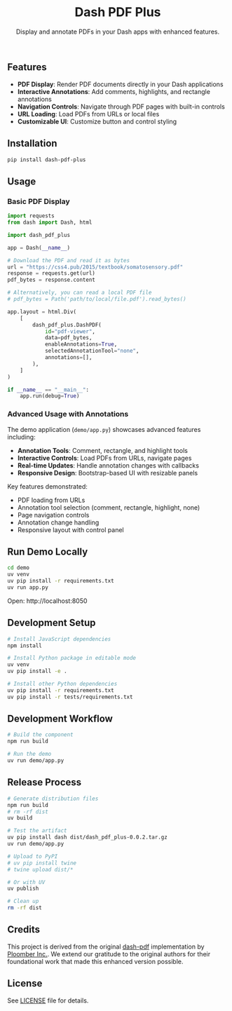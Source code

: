 <p align="center">
    <h1 align="center"><b>Dash PDF Plus</b></h1>
	<p align="center">
		Display and annotate PDFs in your Dash apps with enhanced features.
  </p>
</p>

<br/>

## Features

-   **PDF Display**: Render PDF documents directly in your Dash applications
-   **Interactive Annotations**: Add comments, highlights, and rectangle annotations
-   **Navigation Controls**: Navigate through PDF pages with built-in controls
-   **URL Loading**: Load PDFs from URLs or local files
-   **Customizable UI**: Customize button and control styling

## Installation

```sh
pip install dash-pdf-plus
```

## Usage

### Basic PDF Display

```python
import requests
from dash import Dash, html

import dash_pdf_plus

app = Dash(__name__)

# Download the PDF and read it as bytes
url = "https://css4.pub/2015/textbook/somatosensory.pdf"
response = requests.get(url)
pdf_bytes = response.content

# Alternatively, you can read a local PDF file
# pdf_bytes = Path('path/to/local/file.pdf').read_bytes()

app.layout = html.Div(
    [
        dash_pdf_plus.DashPDF(
            id="pdf-viewer",
            data=pdf_bytes,
            enableAnnotations=True,
            selectedAnnotationTool="none",
            annotations=[],
        ),
    ]
)

if __name__ == "__main__":
    app.run(debug=True)
```

### Advanced Usage with Annotations

The demo application (`demo/app.py`) showcases advanced features including:

-   **Annotation Tools**: Comment, rectangle, and highlight tools
-   **Interactive Controls**: Load PDFs from URLs, navigate pages
-   **Real-time Updates**: Handle annotation changes with callbacks
-   **Responsive Design**: Bootstrap-based UI with resizable panels

Key features demonstrated:

-   PDF loading from URLs
-   Annotation tool selection (comment, rectangle, highlight, none)
-   Page navigation controls
-   Annotation change handling
-   Responsive layout with control panel

## Run Demo Locally

```sh
cd demo
uv venv
uv pip install -r requirements.txt
uv run app.py
```

Open: http://localhost:8050

## Development Setup

```sh
# Install JavaScript dependencies
npm install

# Install Python package in editable mode
uv venv
uv pip install -e .

# Install other Python dependencies
uv pip install -r requirements.txt
uv pip install -r tests/requirements.txt
```

## Development Workflow

```sh
# Build the component
npm run build

# Run the demo
uv run demo/app.py
```

## Release Process

```sh
# Generate distribution files
npm run build
# rm -rf dist
uv build

# Test the artifact
uv pip install dash dist/dash_pdf_plus-0.0.2.tar.gz
uv run demo/app.py

# Upload to PyPI
# uv pip install twine
# twine upload dist/*

# Or with UV
uv publish

# Clean up
rm -rf dist
```

## Credits

This project is derived from the original [dash-pdf](https://github.com/ploomber/dash-pdf) implementation by [Ploomber Inc.](https://ploomber.io/). We extend our gratitude to the original authors for their foundational work that made this enhanced version possible.

## License

See [LICENSE](LICENSE) file for details.
